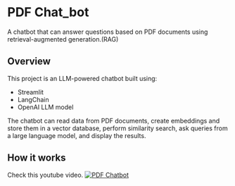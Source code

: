 # PDF Chat_bot
A chatbot that can answer questions based on PDF documents using retrieval-augmented generation.(RAG)

## Overview
This project is an LLM-powered chatbot built using:

- Streamlit
- LangChain
- OpenAI LLM model

The chatbot can read data from PDF documents, create embeddings and store them in a vector database, perform similarity search, ask queries from a large language model, and display the results.

## How it works
Check this youtube video.
[![PDF Chatbot](http://img.youtube.com/vi/hn-vBbLIiG4/0.jpg)](http://www.youtube.com/watch?v=hn-vBbLIiG4)


